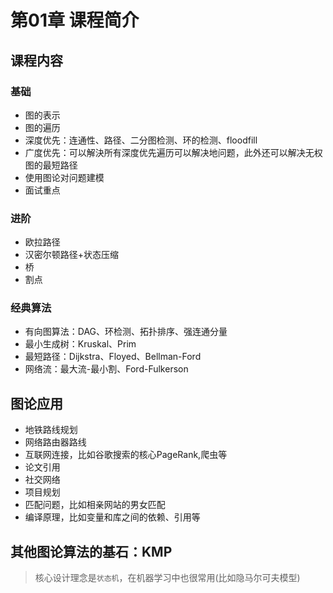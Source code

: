 # 第01章 课程简介

## 课程内容

### 基础
+ 图的表示
+ 图的遍历
+ 深度优先：连通性、路径、二分图检测、环的检测、floodfill
+ 广度优先：可以解決所有深度优先遍历可以解决地问题，此外还可以解决无权图的最短路径
+ 使用图论对问题建模
+ 面试重点

### 进阶

+ 欧拉路径
+ 汉密尔顿路径+状态压缩
+ 桥
+ 割点

### 经典算法

+ 有向图算法：DAG、环检测、拓扑排序、强连通分量
+ 最小生成树：Kruskal、Prim
+ 最短路径：Dijkstra、Floyed、Bellman-Ford
+ 网络流：最大流-最小割、Ford-Fulkerson

## 图论应用

+ 地铁路线规划
+ 网络路由器路线
+ 互联网连接，比如谷歌搜索的核心PageRank,爬虫等
+ 论文引用
+ 社交网络
+ 项目规划
+ 匹配问题，比如相亲网站的男女匹配
+ 编译原理，比如变量和库之间的依赖、引用等

## 其他图论算法的基石：KMP

> 核心设计理念是`状态机`，在机器学习中也很常用(比如隐马尔可夫模型)
